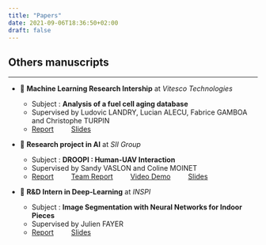 ```yaml
---
title: "Papers"
date: 2021-09-06T18:36:50+02:00
draft: false
---
```


## Others manuscripts
---

- :bookmark_tabs: **Machine Learning Research Intership** at *Vitesco Technologies*  
  - Subject : **Analysis of a fuel cell aging database**
  - Supervised by Ludovic LANDRY, Lucian ALECU, Fabrice GAMBOA and Christophe TURPIN
  - <a href="../../files/Rapport_PFE.pdf" target="_blank">Report</a> &nbsp; &nbsp; &nbsp; &nbsp;
    <a href="../../files/Slides_PFE.pdf" target="_blank">Slides</a>


- :bookmark_tabs: **Research project in AI** at *SII Group*  
  - Subject : **DROOPI : Human-UAV Interaction**
  - Supervised by Sandy VASLON and Coline MOINET
  - <a href="../../files/Rapport_SII.pdf" target="_blank">Report</a> &nbsp; &nbsp; &nbsp; &nbsp;
<a href="../../files/Rapport_SII_team.pdf" target="_blank">Team Report</a> &nbsp; &nbsp; &nbsp; &nbsp;
<a href="https://www.linkedin.com/posts/sii_intelligenceartificielle-innovation-drone-activity-6788763304803221505-IGlW" target="_blank">Video Demo</a> &nbsp; &nbsp; &nbsp; &nbsp;
<a href="../../files/Slides_SII.pdf" target="_blank">Slides</a>


- :bookmark_tabs: **R&D Intern in Deep-Learning** at *INSPI*
  - Subject : **Image Segmentation with Neural Networks for Indoor Pieces**
  - Supervised by Julien FAYER
  - <a href="../../files/Abstract_INSPI.pdf" target="_blank">Report</a> &nbsp; &nbsp; &nbsp; &nbsp;
<a href="../../files/Slides_INSPI.pdf" target="_blank">Slides</a>
